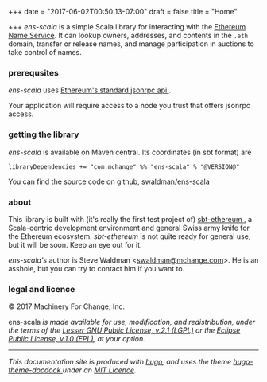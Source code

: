 +++
date = "2017-06-02T00:50:13-07:00"
draft = false
title = "Home"

+++
_ens-scala_ is a simple Scala library for interacting with the [Ethereum Name Service](http://ens.domains/).
It can lookup owners, addresses, and contents in the `.eth` domain, transfer or release names, and manage
participation in auctions to take control of names.

### prerequsites

_ens-scala_ uses [Ethereum's standard jsonrpc api <i class='fa fa-github'></i>](https://github.com/ethereum/wiki/wiki/JSON-RPC).

Your application will require access to a node you trust that offers jsonrpc access.

### getting the library

_ens-scala_ is available on Maven central. Its coordinates (in sbt format) are

    libraryDependencies += "com.mchange" %% "ens-scala" % "@VERSION@"

You can find the source code on github, [swaldman/ens-scala <i class='fa fa-github'></i>](https://github.com/swaldman/ens-scala)

### about

This library is built with (it's really the first test project of) [sbt-ethereum <i class='fa fa-github'></i>](https://github.com/swaldman/sbt-ethereum), 
a Scala-centric development
environment and general Swiss army knife for the Ethereum ecosystem. _sbt-ethereum_ is not quite ready for general use, but it will
be soon. Keep an eye out for it.

_ens-scala's_ author is Steve Waldman &lt;[swaldman@mchange.com](mailto:swaldman@mchange.com)&gt;. He is an asshole,
but you can try to contact him if you want to.

### legal and licence

&copy; 2017 Machinery For Change, Inc.

 ens-scala _is made available for use, modification, and redistribution,
 under the terms of the [Lesser GNU Public License, v.2.1 (LGPL)](http://www.gnu.org/licenses/lgpl-2.1.html) or
 the [Eclipse Public License, v.1.0 (EPL)](http://www.eclipse.org/legal/epl-v10.html),
 at your option._

---

_This documentation site is produced with [hugo](https://gohugo.io), and uses the theme [hugo-theme-docdock <i class='fa fa-github'></i>](https://github.com/vjeantet/hugo-theme-docdock/blob/master/LICENSE.md)
under an [MIT Licence](https://github.com/vjeantet/hugo-theme-docdock/blob/master/LICENSE.md)._
